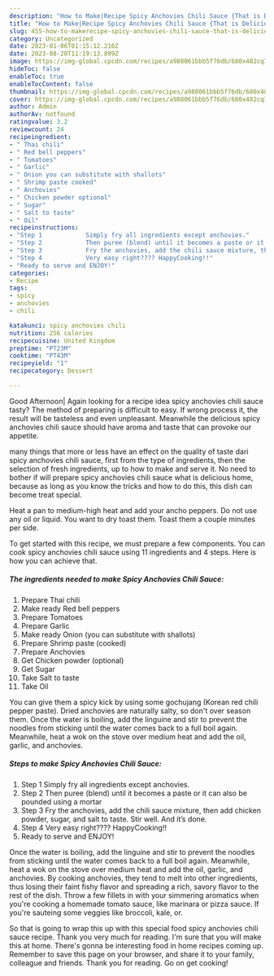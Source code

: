 ```yaml
---
description: "How to Make|Recipe Spicy Anchovies Chili Sauce {That is Delicious"
title: "How to Make|Recipe Spicy Anchovies Chili Sauce {That is Delicious"
slug: 455-how-to-makerecipe-spicy-anchovies-chili-sauce-that-is-delicious
category: Uncategorized
date: 2023-01-06T01:15:12.216Z
date: 2023-08-20T11:19:13.899Z
image: https://img-global.cpcdn.com/recipes/a988061bbb5f76db/680x482cq70/spicy-anchovies-chili-sauce-recipe-main-photo.jpg
hideToc: false
enableToc: true
enableTocContent: false
thumbnail: https://img-global.cpcdn.com/recipes/a988061bbb5f76db/680x482cq70/spicy-anchovies-chili-sauce-recipe-main-photo.jpg
cover: https://img-global.cpcdn.com/recipes/a988061bbb5f76db/680x482cq70/spicy-anchovies-chili-sauce-recipe-main-photo.jpg
author: Admin
authorAv: notfound
ratingvalue: 3.2
reviewcount: 24
recipeingredient:
- " Thai chili"
- " Red bell peppers"
- " Tomatoes"
- " Garlic"
- " Onion you can substitute with shallots"
- " Shrimp paste cooked"
- " Anchovies"
- " Chicken powder optional"
- " Sugar"
- " Salt to taste"
- " Oil"
recipeinstructions:
- "Step 1            Simply fry all ingredients except anchovies."
- "Step 2            Then puree (blend) until it becomes a paste or it can also be pounded using a mortar"
- "Step 3            Fry the anchovies, add the chili sauce mixture, then add chicken powder, sugar, and salt to taste. Stir well. And it’s done."
- "Step 4            Very easy right???? HappyCooking!!"
- "Ready to serve and ENJOY!"
categories:
- Recipe
tags:
- spicy
- anchovies
- chili

katakunci: spicy anchovies chili 
nutrition: 256 calories
recipecuisine: United Kingdom
preptime: "PT23M"
cooktime: "PT43M"
recipeyield: "1"
recipecategory: Dessert

---
```



Good Afternoon| Again looking for a recipe idea spicy anchovies chili sauce tasty? The method of preparing is difficult to easy. If wrong process it, the result will be tasteless and even unpleasant. Meanwhile the delicious spicy anchovies chili sauce should have aroma and taste that can provoke our appetite.






many things that more or less have an effect on the quality of taste dari spicy anchovies chili sauce, first from the type of ingredients, then the selection of fresh ingredients, up to how to make and serve it. No need to bother if will prepare spicy anchovies chili sauce what is delicious home, because as long as you know the tricks and how to do this, this dish can become treat special.


Heat a pan to medium-high heat and add your ancho peppers. Do not use any oil or liquid. You want to dry toast them. Toast them a couple minutes per side.


To get started with this recipe, we must prepare a few components. You can cook spicy anchovies chili sauce using 11 ingredients and 4 steps. Here is how you can achieve that.

<!--inarticleads1-->

##### The ingredients needed to make Spicy Anchovies Chili Sauce:

1. Prepare  Thai chili
1. Make ready  Red bell peppers
1. Prepare  Tomatoes
1. Prepare  Garlic
1. Make ready  Onion (you can substitute with shallots)
1. Prepare  Shrimp paste (cooked)
1. Prepare  Anchovies
1. Get  Chicken powder (optional)
1. Get  Sugar
1. Take  Salt to taste
1. Take  Oil


You can give them a spicy kick by using some gochujang (Korean red chili pepper paste). Dried anchovies are naturally salty, so don&#39;t over season them. Once the water is boiling, add the linguine and stir to prevent the noodles from sticking until the water comes back to a full boil again. Meanwhile, heat a wok on the stove over medium heat and add the oil, garlic, and anchovies. 

<!--inarticleads2-->

##### Steps to make Spicy Anchovies Chili Sauce:

1. Step 1            Simply fry all ingredients except anchovies.
1. Step 2            Then puree (blend) until it becomes a paste or it can also be pounded using a mortar
1. Step 3            Fry the anchovies, add the chili sauce mixture, then add chicken powder, sugar, and salt to taste. Stir well. And it’s done.
1. Step 4            Very easy right???? HappyCooking!!
1. Ready to serve and ENJOY!

Once the water is boiling, add the linguine and stir to prevent the noodles from sticking until the water comes back to a full boil again. Meanwhile, heat a wok on the stove over medium heat and add the oil, garlic, and anchovies. By cooking anchovies, they tend to melt into other ingredients, thus losing their faint fishy flavor and spreading a rich, savory flavor to the rest of the dish. Throw a few fillets in with your simmering aromatics when you&#39;re cooking a homemade tomato sauce, like marinara or pizza sauce. If you&#39;re sauteing some veggies like broccoli, kale, or. 

So that is going to wrap this up with this special food spicy anchovies chili sauce recipe. Thank you very much for reading. I'm sure that you will make this at home. There's gonna be interesting food in home recipes coming up. Remember to save this page on your browser, and share it to your family, colleague and friends. Thank you for reading. Go on get cooking!

